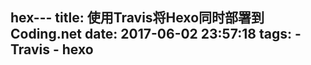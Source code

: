 hex---
title: 使用Travis将Hexo同时部署到Coding.net
date: 2017-06-02 23:57:18
tags:
    - Travis
    - hexo
---
